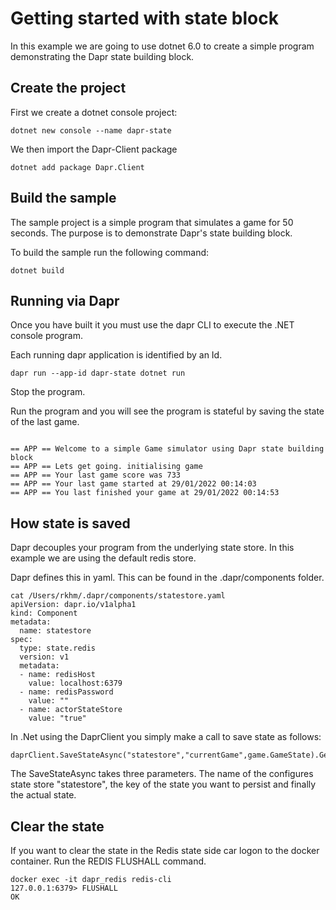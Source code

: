 # Getting started with state block

In this example we are going to use dotnet 6.0
to create a simple program demonstrating the Dapr state building block.

## Create the project

First we create a dotnet console project:

```
dotnet new console --name dapr-state
```

We then import the Dapr-Client package

```
dotnet add package Dapr.Client
```

## Build the sample

The sample project is a simple program that simulates a game for 
50 seconds. The purpose is to demonstrate Dapr's state building block.

To build the sample run the following command:

```
dotnet build
```

## Running via Dapr

Once you have built it you must use the dapr CLI to execute the .NET console program.

Each running dapr application is identified by an Id.

```
dapr run --app-id dapr-state dotnet run
```

Stop the program.

Run the program and you will see the program is stateful by saving the state of the 
last game.

```

== APP == Welcome to a simple Game simulator using Dapr state building block
== APP == Lets get going. initialising game
== APP == Your last game score was 733
== APP == Your last game started at 29/01/2022 00:14:03
== APP == You last finished your game at 29/01/2022 00:14:53
```

## How state is saved

Dapr decouples your program from the underlying state store. In this example
we are using the default redis store.

Dapr defines this in yaml. This can be found in the .dapr/components folder.

```
cat /Users/rkhm/.dapr/components/statestore.yaml 
apiVersion: dapr.io/v1alpha1
kind: Component
metadata:
  name: statestore
spec:
  type: state.redis
  version: v1
  metadata:
  - name: redisHost
    value: localhost:6379
  - name: redisPassword
    value: ""
  - name: actorStateStore
    value: "true"
```
In .Net using the DaprClient you simply make a call to save state as follows:

```
daprClient.SaveStateAsync("statestore","currentGame",game.GameState).GetAwaiter().GetResult();   
```
The SaveStateAsync takes three parameters. The name of the configures state store "statestore", the
key of the state you want to persist and finally the actual state.

## Clear the state

If you want to clear the state in the Redis state side car logon to the docker container.
Run the REDIS FLUSHALL command.

```
docker exec -it dapr_redis redis-cli
127.0.0.1:6379> FLUSHALL
OK

```
